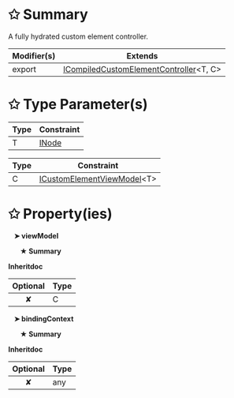 # &#10025; Summary

A fully hydrated custom element controller.

| Modifier(s)                            | Extends                                    |
|----------------------------------------|--------------------------------------------|
| export | [ICompiledCustomElementController](/runtime/interface/lifecycle/icompiledcustomelementcontroller.md)&lt;T, C&gt; |

# &#10025; Type Parameter(s)

| Type | Constraint                               |
| ---- | ---------------------------------------- |
| T    | [INode](/runtime/interface/dom/inode.md) |

| Type | Constraint                                                                                  |
| ---- | ------------------------------------------------------------------------------------------- |
| C    | [ICustomElementViewModel](/runtime/interface/lifecycle/icustomelementviewmodel.md)&lt;T&gt; |

# &#10025; Property(ies)

&nbsp;&nbsp; **&#10148; viewModel**

&nbsp;&nbsp;&nbsp;&nbsp;&nbsp; **&#9733; Summary**

**Inheritdoc**

| Optional                           | Type                         |
|:----------------------------------:|------------------------------|
| ✘ | C |

&nbsp;&nbsp; **&#10148; bindingContext**

&nbsp;&nbsp;&nbsp;&nbsp;&nbsp; **&#9733; Summary**

**Inheritdoc**

| Optional                           | Type                         |
|:----------------------------------:|------------------------------|
| ✘ | any |
